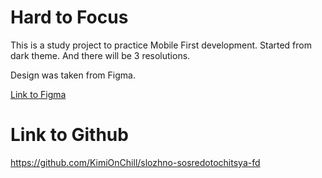 # Hard to Focus
This is a study project to practice Mobile First development.
Started from dark theme. And there will be 3 resolutions.


Design was taken from Figma.

[Link to Figma](https://www.figma.com/design/SUT6OCioQWgaUNBsTx00cK/3-%D1%81%D0%BF%D1%80%D0%B8%D0%BD%D1%82.-%D0%9F%D1%80%D0%BE%D0%B5%D0%BA%D1%82%D0%BD%D0%B0%D1%8F-%D1%80%D0%B0%D0%B1%D0%BE%D1%82%D0%B0-(Copy)?node-id=1-96&t=HdhNM8dNhc0yy0Ys-0)

# Link to Github
https://github.com/KimiOnChill/slozhno-sosredotochitsya-fd
